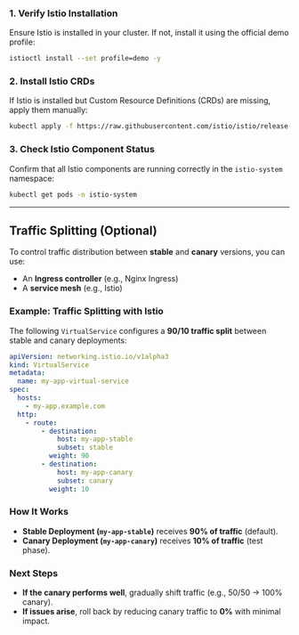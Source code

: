### **1. Verify Istio Installation**  
Ensure Istio is installed in your cluster. If not, install it using the official demo profile:  

```bash
istioctl install --set profile=demo -y
```  

### **2. Install Istio CRDs**  
If Istio is installed but Custom Resource Definitions (CRDs) are missing, apply them manually:  

```bash
kubectl apply -f https://raw.githubusercontent.com/istio/istio/release-1.18/manifests/charts/base/crds/crd-all.gen.yaml
```  

### **3. Check Istio Component Status**  
Confirm that all Istio components are running correctly in the `istio-system` namespace:  

```bash
kubectl get pods -n istio-system
```  


---

## **Traffic Splitting (Optional)**  
To control traffic distribution between **stable** and **canary** versions, you can use:  
- An **Ingress controller** (e.g., Nginx Ingress)  
- A **service mesh** (e.g., Istio)  

### **Example: Traffic Splitting with Istio**  
The following `VirtualService` configures a **90/10 traffic split** between stable and canary deployments:  

```yaml
apiVersion: networking.istio.io/v1alpha3
kind: VirtualService
metadata:
  name: my-app-virtual-service
spec:
  hosts:
    - my-app.example.com
  http:
    - route:
        - destination:
            host: my-app-stable
            subset: stable
          weight: 90
        - destination:
            host: my-app-canary
            subset: canary
          weight: 10
```

### **How It Works**  
- **Stable Deployment (`my-app-stable`)** receives **90% of traffic** (default).  
- **Canary Deployment (`my-app-canary`)** receives **10% of traffic** (test phase).  

### **Next Steps**  
- **If the canary performs well**, gradually shift traffic (e.g., 50/50 → 100% canary).  
- **If issues arise**, roll back by reducing canary traffic to **0%** with minimal impact.  

